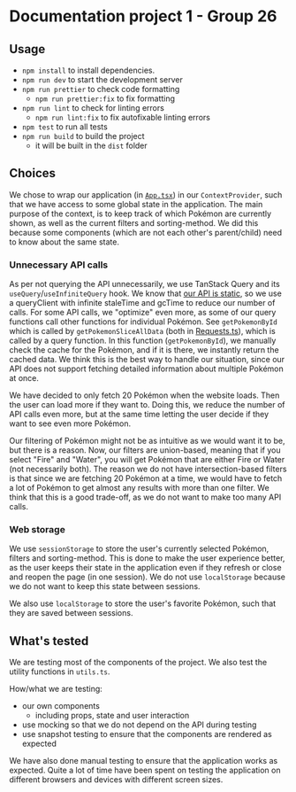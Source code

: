 # Documentation project 1 - Group 26

## Usage

-   `npm install` to install dependencies.
-   `npm run dev` to start the development server
-   `npm run prettier` to check code formatting
    -   `npm run prettier:fix` to fix formatting
-   `npm run lint` to check for linting errors
    -   `npm run lint:fix` to fix autofixable linting errors
-   `npm test` to run all tests
-   `npm run build` to build the project
    -   it will be built in the `dist` folder

## Choices

We chose to wrap our application (in [`App.tsx`](./src/App.tsx)) in our `ContextProvider`, such that we have access to some global state in the application. The main purpose of the context, is to keep track of which Pokémon are currently shown, as well as the current filters and sorting-method. We did this because some components (which are not each other's parent/child) need to know about the same state.

### Unnecessary API calls

As per not querying the API unnecessarily, we use TanStack Query and its `useQuery`/`useInfiniteQuery` hook. We know that [our API is static](https://pokeapi.co/docs/v2#info), so we use a queryClient with infinite staleTime and gcTime to reduce our number of calls. For some API calls, we "optimize" even more, as some of our query functions call other functions for individual Pokémon. See `getPokemonById` which is called by `getPokemonSliceAllData` (both in [Requests.ts](./src/api/Requests.ts)), which is called by a query function. In this function (`getPokemonById`), we manually check the cache for the Pokémon, and if it is there, we instantly return the cached data. We think this is the best way to handle our situation, since our API does not support fetching detailed information about multiple Pokémon at once.

We have decided to only fetch 20 Pokémon when the website loads. Then the user can load more if they want to. Doing this, we reduce the number of API calls even more, but at the same time letting the user decide if they want to see even more Pokémon.

Our filtering of Pokémon might not be as intuitive as we would want it to be, but there is a reason. Now, our filters are union-based, meaning that if you select "Fire" and "Water", you will get Pokémon that are either Fire or Water (not necessarily both). The reason we do not have intersection-based filters is that since we are fetching 20 Pokémon at a time, we would have to fetch a lot of Pokémon to get almost any results with more than one filter. We think that this is a good trade-off, as we do not want to make too many API calls.

### Web storage

We use `sessionStorage` to store the user's currently selected Pokémon, filters and sorting-method. This is done to make the user experience better, as the user keeps their state in the application even if they refresh or close and reopen the page (in one session). We do not use `localStorage` because we do not want to keep this state between sessions.

We also use `localStorage` to store the user's favorite Pokémon, such that they are saved between sessions.

## What's tested

We are testing most of the components of the project. We also test the utility functions in `utils.ts`.

How/what we are testing:

-   our own components
    -   including props, state and user interaction
-   use mocking so that we do not depend on the API during testing
-   use snapshot testing to ensure that the components are rendered as expected

We have also done manual testing to ensure that the application works as expected. Quite a lot of time have been spent on testing the application on different browsers and devices with different screen sizes.
